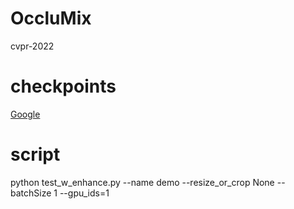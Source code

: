 # OccluMix
cvpr-2022

# checkpoints
[Google](https://drive.google.com/file/d/1yj8khxliGEcEfFLhT_NJ3zUYN1UlV1t1/view?usp=sharing)

# script
python test_w_enhance.py --name demo --resize_or_crop None --batchSize 1 --gpu_ids=1
